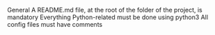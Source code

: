 General
A README.md file, at the root of the folder of the project, is mandatory
Everything Python-related must be done using python3
All config files must have comments
